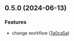 ## 0.5.0 (2024-06-13)


### Features

* change workflow ([7a0ca5a](https://github.com/tiavina-mika/mui-password-strength-input/commit/7a0ca5a17154e997132ccc3cb776b48486139f36))
